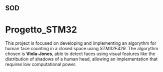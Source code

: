 ## SOD

# Progetto_STM32

This project is focused on developing and implementing an algorythm for human face counting in a closed space using _STM32F429_.
The algorythm chosen is **Viola-Jones**, able to detect faces using visual features like the distribution of shadows of a human head, allowing an implementation that requires low computational power.